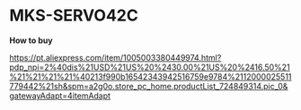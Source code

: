 # MKS-SERVO42C
**How to buy**

https://pt.aliexpress.com/item/1005003380449974.html?pdp_npi=2%40dis%21USD%21US%20%2430.00%21US%20%2416.50%21%21%21%21%21%40213f990b16542343942516759e9784%2112000025511779442%21sh&spm=a2g0o.store_pc_home.productList_724849314.pic_0&gatewayAdapt=4itemAdapt
